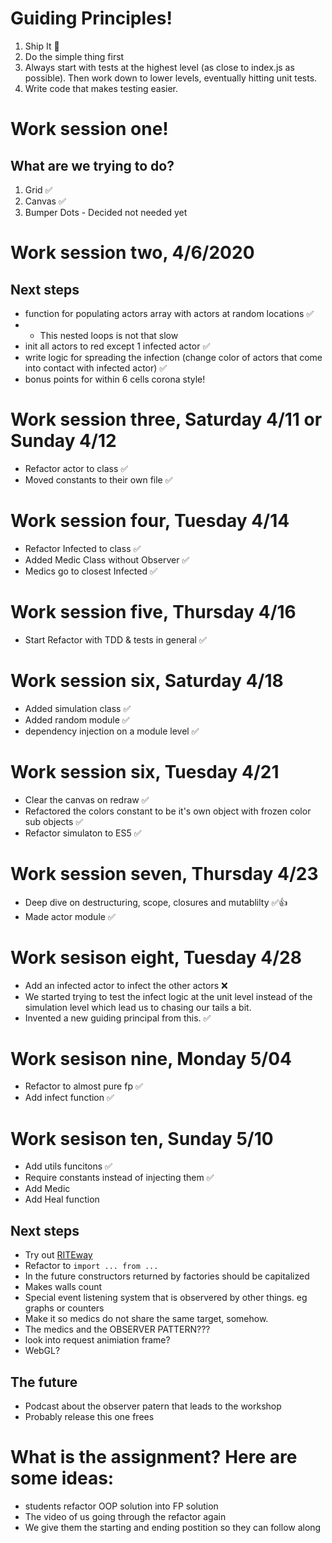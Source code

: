 # Guiding Principles!

1. Ship It 🚀
1. Do the simple thing first
1. Always start with tests at the highest level (as close to index.js as possible). Then work down to lower levels, eventually hitting unit tests.
1. Write code that makes testing easier.

# Work session one!
## What are we trying to do?

1. Grid ✅
1. Canvas ✅
1. Bumper Dots - Decided not needed yet

# Work session two, 4/6/2020
## Next steps 

* function for populating actors array with actors at random locations ✅
* * This nested loops is not that slow
* init all actors to red except 1 infected actor ✅
* write logic for spreading the infection (change color of actors that come into contact with infected actor) ✅
* bonus points for within 6 cells corona style!

# Work session three, Saturday 4/11 or Sunday 4/12

* Refactor actor to class ✅
* Moved constants to their own file ✅

# Work session four, Tuesday 4/14

* Refactor Infected to class ✅
* Added Medic Class without Observer ✅
* Medics go to closest Infected ✅

# Work session five, Thursday 4/16
* Start Refactor with TDD & tests in general ✅

# Work session six, Saturday 4/18
* Added simulation class ✅
* Added random module ✅
* dependency injection on a module level ✅

# Work session six, Tuesday 4/21
* Clear the canvas on redraw ✅
* Refactored the colors constant to be it's own object with frozen color sub objects ✅
* Refactor simulaton to ES5 ✅

# Work session seven, Thursday 4/23
* Deep dive on destructuring, scope, closures and mutablilty ✅👍
* Made actor module ✅

# Work sesison eight, Tuesday 4/28
* Add an infected actor to infect the other actors ❌ 
* We started trying to test the infect logic at the unit level instead of the simulation level which lead us to chasing our tails a bit. 
* Invented a new guiding principal from this. ✅

# Work sesison nine, Monday 5/04
* Refactor to almost pure fp ✅
* Add infect function ✅

# Work sesison ten, Sunday 5/10
* Add utils funcitons ✅
* Require constants instead of injecting them ✅
* Add Medic
* Add Heal function

## Next steps
* Try out [RITEway](https://github.com/ericelliott/riteway)
* Refactor to `import ... from ...`
* In the future constructors returned by factories should be capitalized 
* Makes walls count
* Special event listening system that is observered by other things. eg graphs or counters 
* Make it so medics do not share the same target, somehow.
* The medics and the OBSERVER PATTERN???
* look into request animiation frame?
* WebGL?

## The future
* Podcast about the observer patern that leads to the workshop
* Probably release this one frees

# What is the assignment? Here are some ideas:
* students refactor OOP solution into FP solution
* The video of us going through the refactor again
* We give them the starting and ending postition so they can follow along